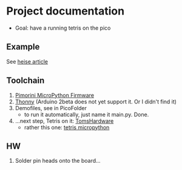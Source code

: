 # Project documentation

* Goal: have a running tetris on the pico

## Example

See [heise article](https://www.heise.de/tests/Ausprobiert-Pimoroni-Picodisplay-fuer-Raspi-Pico-5055596.html?seite=all&hg=1&hgi=8&hgf=false)

## Toolchain

1. [Pimorini MicroPython Firmware](https://github.com/pimoroni/pimoroni-pico/releases)
1. [Thonny](https://thonny.org/) (Arduino 2beta does not yet support it. Or I didn't find it)
1. Demofiles, see in PicoFolder
   * to run it automatically, just name it main.py. Done.
1. ...next step, Tetris on it: [TomsHardware](https://www.tomshardware.com/news/pico-tetris-display-pack-demo)
   * rather this one: [tetris micropython](https://github.com/nahog/pico-tetris)

## HW

1. Solder pin heads onto the board...
